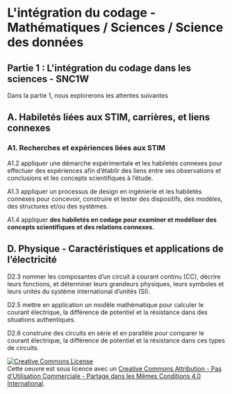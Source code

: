 # L'intégration du codage - Mathématiques / Sciences / Science des données

## Partie 1 : L'intégration du codage dans les sciences - SNC1W

Dans la partie 1, nous explorerons les attentes suivantes

## A. Habiletés liées aux STIM, carrières, et liens connexes
### A1. Recherches et expériences liées aux STIM

A1.2 appliquer une démarche expérimentale et les habiletés connexes pour effectuer des expériences afin d’établir des liens entre ses observations et conclusions et les concepts scientifiques à l’étude.

A1.3 appliquer un processus de design en ingénierie et les habiletés connexes pour concevoir, construire et tester des dispositifs, des modèles, des structures et/ou des systèmes.

A1.4 appliquer **des habiletés en codage pour examiner et modéliser des concepts scientifiques et des relations connexes.**

## D. Physique - Caractéristiques et applications de l’électricité

D2.3 nommer les composantes d’un circuit à courant continu (CC), décrire leurs fonctions, et déterminer leurs grandeurs physiques, leurs symboles et leurs unités du système international d’unités (SI).

D2.5 mettre en application un modèle mathématique pour calculer le courant électrique, la différence de potentiel et la résistance dans des situations authentiques.

D2.6 construire des circuits en série et en parallèle pour comparer le courant électrique, la différence de potentiel et la résistance dans ces types de circuits.

<a rel="license" href="http://creativecommons.org/licenses/by-nc-sa/4.0/"><img alt="Creative Commons License" style="border-width:0" src="https://i.creativecommons.org/l/by-nc-sa/4.0/88x31.png" /></a><br />Cette oeuvre est sous licence avec un <a rel="license" href="http://creativecommons.org/licenses/by-nc-sa/4.0/deed.fr">Creative Commons Attribution - Pas d’Utilisation Commerciale - Partage dans les Mêmes Conditions 4.0 International</a>.
